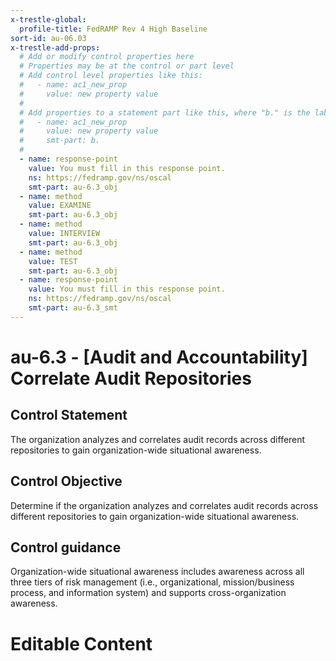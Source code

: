 ```yaml
---
x-trestle-global:
  profile-title: FedRAMP Rev 4 High Baseline
sort-id: au-06.03
x-trestle-add-props:
  # Add or modify control properties here
  # Properties may be at the control or part level
  # Add control level properties like this:
  #   - name: ac1_new_prop
  #     value: new property value
  #
  # Add properties to a statement part like this, where "b." is the label of the target statement part
  #   - name: ac1_new_prop
  #     value: new property value
  #     smt-part: b.
  #
  - name: response-point
    value: You must fill in this response point.
    ns: https://fedramp.gov/ns/oscal
    smt-part: au-6.3_obj
  - name: method
    value: EXAMINE
    smt-part: au-6.3_obj
  - name: method
    value: INTERVIEW
    smt-part: au-6.3_obj
  - name: method
    value: TEST
    smt-part: au-6.3_obj
  - name: response-point
    value: You must fill in this response point.
    ns: https://fedramp.gov/ns/oscal
    smt-part: au-6.3_smt
---
```


# au-6.3 - \[Audit and Accountability\] Correlate Audit Repositories

## Control Statement

The organization analyzes and correlates audit records across different repositories to gain organization-wide situational awareness.

## Control Objective

Determine if the organization analyzes and correlates audit records across different repositories to gain organization-wide situational awareness.

## Control guidance

Organization-wide situational awareness includes awareness across all three tiers of risk management (i.e., organizational, mission/business process, and information system) and supports cross-organization awareness.

# Editable Content

<!-- Make additions and edits below -->
<!-- The above represents the contents of the control as received by the profile, prior to additions. -->
<!-- If the profile makes additions to the control, they will appear below. -->
<!-- The above markdown may not be edited but you may edit the content below, and/or introduce new additions to be made by the profile. -->
<!-- If there is a yaml header at the top, parameter values may be edited. Use --set-parameters to incorporate the changes during assembly. -->
<!-- The content here will then replace what is in the profile for this control, after running profile-assemble. -->
<!-- The added parts in the profile for this control are below.  You may edit them and/or add new ones. -->
<!-- Each addition must have a heading either of the form ## Control my_addition_name -->
<!-- or ## Part a. (where the a. refers to one of the control statement labels.) -->
<!-- "## Control" parts are new parts added after the statement part. -->
<!-- "## Part" parts are new parts added into the top-level statement part with that label. -->
<!-- Subparts may be added with nested hash levels of the form ### My Subpart Name -->
<!-- underneath the parent ## Control or ## Part being added -->
<!-- See https://ibm.github.io/compliance-trestle/tutorials/ssp_profile_catalog_authoring/ssp_profile_catalog_authoring for guidance. -->
